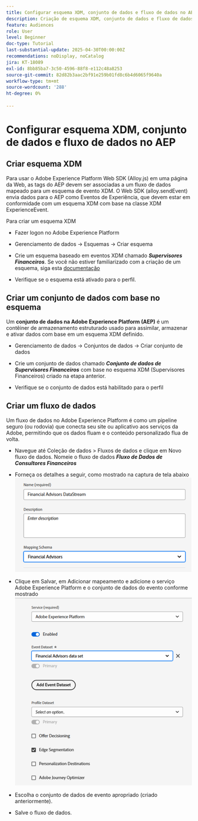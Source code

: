 ```yaml
---
title: Configurar esquema XDM, conjunto de dados e fluxo de dados no AEP
description: Criação de esquema XDM, conjunto de dados e fluxo de dados
feature: Audiences
role: User
level: Beginner
doc-type: Tutorial
last-substantial-update: 2025-04-30T00:00:00Z
recommendations: noDisplay, noCatalog
jira: KT-18089
exl-id: 8bb85ba7-3c50-4596-88f8-e112c48a8253
source-git-commit: 82d82b3aac2bf91e259b01fd8c6b4d6065f9640a
workflow-type: tm+mt
source-wordcount: '288'
ht-degree: 0%

---
```


# Configurar esquema XDM, conjunto de dados e fluxo de dados no AEP

## Criar esquema XDM

Para usar o Adobe Experience Platform Web SDK (Alloy.js) em uma página da Web, as tags do AEP devem ser associadas a um fluxo de dados mapeado para um esquema de evento XDM. O Web SDK (alloy.sendEvent) envia dados para o AEP como Eventos de Experiência, que devem estar em conformidade com um esquema XDM com base na classe XDM ExperienceEvent.

Para criar um esquema XDM

* Fazer logon no Adobe Experience Platform
* Gerenciamento de dados -> Esquemas -> Criar esquema

* Crie um esquema baseado em eventos XDM chamado **_Supervisores Financeiros_**. Se você não estiver familiarizado com a criação de um esquema, siga esta [documentação](https://experienceleague.adobe.com/pt-br/docs/experience-platform/xdm/tutorials/create-schema-ui)


* Verifique se o esquema está ativado para o perfil.

## Criar um conjunto de dados com base no esquema

Um **conjunto de dados na Adobe Experience Platform (AEP)** é um contêiner de armazenamento estruturado usado para assimilar, armazenar e ativar dados com base em um esquema XDM definido.


* Gerenciamento de dados -> Conjuntos de dados -> Criar conjunto de dados
* Crie um conjunto de dados chamado **_Conjunto de dados de Supervisores Financeiros_** com base no esquema XDM (Supervisores Financeiros) criado na etapa anterior.

* Verifique se o conjunto de dados está habilitado para o perfil

## Criar um fluxo de dados

Um fluxo de dados no Adobe Experience Platform é como um pipeline seguro (ou rodovia) que conecta seu site ou aplicativo aos serviços da Adobe, permitindo que os dados fluam e o conteúdo personalizado flua de volta.

* Navegue até Coleção de dados > Fluxos de dados e clique em Novo fluxo de dados. Nomeie o fluxo de dados **_Fluxo de Dados de Consultores Financeiros_**

* Forneça os detalhes a seguir, como mostrado na captura de tela abaixo
  ![sequência de dados](assets/datastream.png)
* Clique em Salvar, em Adicionar mapeamento e adicione o serviço Adobe Experience Platform e o conjunto de dados do evento conforme mostrado
  ![datastream-mapping](assets/datastream-service.png)

* Escolha o conjunto de dados de evento apropriado (criado anteriormente).

* Salve o fluxo de dados.
